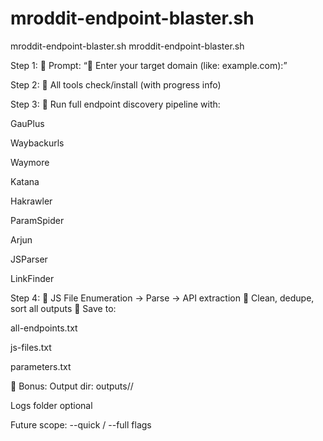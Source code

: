 # mroddit-endpoint-blaster.sh
mroddit-endpoint-blaster.sh
mroddit-endpoint-blaster.sh

Step 1: 🔸 Prompt: “🔗 Enter your target domain (like: example.com):”

Step 2: 🔸 All tools check/install (with progress info)

Step 3: 🔸 Run full endpoint discovery pipeline with:

GauPlus

Waybackurls

Waymore

Katana

Hakrawler

ParamSpider

Arjun

JSParser

LinkFinder

Step 4: 🔸 JS File Enumeration → Parse → API extraction 🔸 Clean, dedupe, sort all outputs 🔸 Save to:

all-endpoints.txt

js-files.txt

parameters.txt

🔐 Bonus: Output dir: outputs//

Logs folder optional

Future scope: --quick / --full flags
